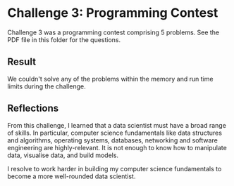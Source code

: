 # Challenge 3: Programming Contest
Challenge 3 was a programming contest comprising 5 problems. See the PDF file in this folder for the questions.

## Result
We couldn't solve any of the problems within the memory and run time limits during the challenge.

## Reflections
From this challenge, I learned that a data scientist must have a broad range of skills. In particular, computer science fundamentals like data structures and algorithms, operating systems, databases, networking and software engineering are highly-relevant. It is not enough to know how to manipulate data, visualise data, and build models.

I resolve to work harder in building my computer science fundamentals to become a more well-rounded data scientist.